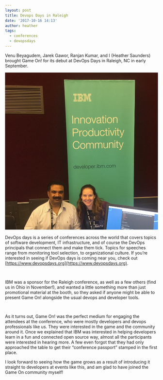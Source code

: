```yaml
---
layout: post
title: Devops Days in Raleigh
date: '2017-10-16 14:13'
author: heather
tags:
  - conferences
  - devopsdays
---
```

  
Venu Beyagudem, Jarek Gawor, Ranjan Kumar, and I (Heather Saunders) brought Game On! for its debut at DevOps Days in Raleigh, NC in early September.

<img src="/files/2017-devops-rtp/ibm-booth.png" title="Heather and Venu at the IBM Booth"  width="600"/>

DevOps days is a series of conferences across the world that covers topics of software development, IT infrastructure, and of course the DevOps principals that connect them and make them tick. Topics for speeches range from monitoring tool selection, to organizational culture. If you’re interested in seeing if DevOps days is coming near you, check out [https://www.devopsdays.org](https://www.devopsdays.org).

<img src="/files/2017-devops-rtp/ibm-booth-1.jpg" title=""  width="600"/>

IBM was a sponsor for the Raleigh conference, as well as a few others (find us in Ohio in November!), and wanted a little something more than just promotional material at the booth, so they asked if anyone might be able to present Game On! alongside the usual devops and developer tools.

<img src="/files/2017-devops-rtp/ibm-booth-2.jpg" title=""  width="600"/>

As it turns out, Game On! was the perfect medium for engaging the attendees at the conference, who were mostly developers and devops professionals like us. They were interested in the game and the community around it. Once we explained that IBM was interested in helping developers learn in a fun and connected open source way, almost all the participants were interested in hearing more. A few even forgot that they had only approached the table to get their “conference passport” stamped in the first place.

I look forward to seeing how the game grows as a result of introducing it straight to developers at events like this, and am glad to have joined the Game On community myself!
